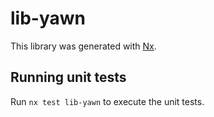 # lib-yawn

This library was generated with [Nx](https://nx.dev).

## Running unit tests

Run `nx test lib-yawn` to execute the unit tests.
